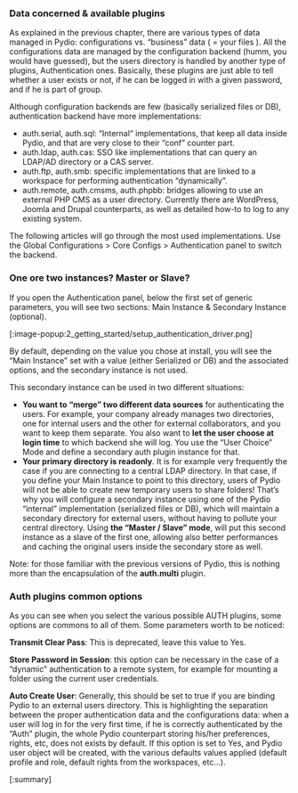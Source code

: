 ### Data concerned & available plugins
As explained in the previous chapter, there are various types of data managed in Pydio: configurations vs. “business” data ( = your files ). All the configurations data are managed by the configuration backend (humm, you would have guessed), but the users directory is handled by another type of plugins, Authentication ones. Basically, these plugins are just able to tell whether a user exists or not, if he can be logged in with a given password, and if he is part of group.

Although configuration backends are few (basically serialized files or DB), authentication backend have more implementations:

+ auth.serial, auth.sql: “Internal“ implementations, that keep all data inside Pydio, and that are very close to their “conf” counter part.
+ auth.ldap, auth.cas: SSO like implementations that can query an LDAP/AD directory or a CAS server.
+ auth.ftp, auth.smb: specific implementations that are linked to a workspace for performing authentication “dynamically”.
+ auth.remote, auth.cmsms, auth.phpbb: bridges allowing to use an external PHP CMS as a user directory. Currently there are WordPress, Joomla and Drupal counterparts, as well as detailed how-to to log to any existing system.

The following articles will go through the most used implementations. Use the Global Configurations > Core Configs > Authentication panel to switch the backend.

### One ore two instances? Master or Slave?
If you open the Authentication panel, below the first set of generic parameters, you will see two sections: Main Instance & Secondary Instance (optional).

[:image-popup:2_getting_started/setup_authentication_driver.png]

By default, depending on the value you chose at install, you will see the “Main Instance” set with a value (either Serialized or DB) and the associated options, and the secondary instance is not used.

This secondary instance can be used in two different situations:

+ **You want to “merge” two different data sources** for authenticating the users. For example, your company already manages two directories, one for internal users and the other for external collaborators, and you want to keep them separate. You also want to **let the user choose at login time** to which backend she will log. You use the “User Choice” Mode and define a secondary auth plugin instance for that.
+ **Your primary directory is readonly**. It is for example very frequently the case if you are connecting to a central LDAP directory. In that case, if you define your Main Instance to point to this directory, users of Pydio will not be able to create new temporary users to share folders! That’s why you will configure a secondary instance using one of the Pydio “internal” implementation (serialized files or DB), which will maintain a secondary directory for external users, without having to pollute your central directory. Using **the “Master / Slave” mode**, will put this second instance as a slave of the first one, allowing also better performances and caching the original users inside the secondary store as well.

Note: for those familiar with the previous versions of Pydio, this is nothing more than the encapsulation of the **auth.multi** plugin.

### Auth plugins common options
As you can see when you select the various possible AUTH plugins, some options are commons to all of them. Some parameters worth to be noticed:

**Transmit Clear Pass**: This is deprecated, leave this value to Yes.

**Store Password in Session**: this option can be necessary in the case of a “dynamic” authentication to a remote system, for example for mounting a folder using the current user credentials.

**Auto Create User**: Generally, this should be set to true if you are binding Pydio to an external users directory. This is highlighting the separation between the proper authentication data and the configurations data: when a user will log in for the very first time, if he is correctly authenticated by the “Auth” plugin, the whole Pydio counterpart storing his/her preferences, rights, etc, does not exists by default. If this option is set to Yes, and Pydio user object will be created, with the various defaults values applied (default profile and role, default rights from the workspaces, etc…).

[:summary]
